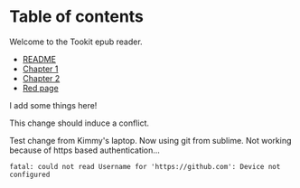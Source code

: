 Table of contents
=================

Welcome to the Tookit epub reader.

* [README](README.html)
* [Chapter 1](Chapter01.html)
* [Chapter 2](Chapter02.html)
* [Red page](Red_page.html)

I add some things here!

This change should induce a conflict.

Test change from Kimmy's laptop. Now using git from sublime. Not working because of https based authentication... 

    fatal: could not read Username for 'https://github.com': Device not configured
